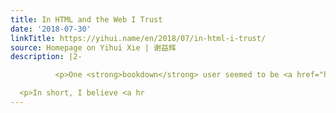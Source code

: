 ```yaml
---
title: In HTML and the Web I Trust
date: '2018-07-30'
linkTitle: https://yihui.name/en/2018/07/in-html-i-trust/
source: Homepage on Yihui Xie | 谢益辉
description: |2-

          <p>One <strong>bookdown</strong> user seemed to be <a href="https://twitter.com/conjja/status/1023621901602770944">very unhappy</a> <a href="https://i.imgur.com/5RqREyv.png">with</a> the HTML output format. Although I don&rsquo;t quite understand how difficult it is to generate a PDF from <strong>bookdown</strong> (sounds like two mouse clicks to me in RStudio), this tweet did remind me of a broader topic that I wanted to write about: PDF/LaTeX vs HTML.</p>

  <p>In short, I believe <a hr
---
```

